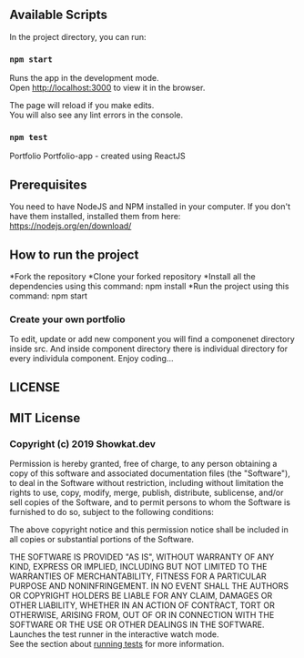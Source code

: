 

## Available Scripts

In the project directory, you can run:

### `npm start`

Runs the app in the development mode.<br>
Open [http://localhost:3000](http://localhost:3000) to view it in the browser.

The page will reload if you make edits.<br>
You will also see any lint errors in the console.

### `npm test`
Portfolio
Portfolio-app - created using ReactJS

## Prerequisites
You need to have NodeJS and NPM installed in your computer. If you don't have them installed, installed them from here: https://nodejs.org/en/download/

## How to run the project
*Fork the repository
*Clone your forked repository
*Install all the dependencies using this command: npm install
*Run the project using this command: npm start

### Create your own portfolio
To edit, update or add new component you will find a componenet directory inside src. And inside component directory there is individual directory for every individula component.
Enjoy coding... 

## LICENSE
## MIT License

### Copyright (c) 2019 Showkat.dev

Permission is hereby granted, free of charge, to any person obtaining a copy
of this software and associated documentation files (the "Software"), to deal
in the Software without restriction, including without limitation the rights
to use, copy, modify, merge, publish, distribute, sublicense, and/or sell
copies of the Software, and to permit persons to whom the Software is
furnished to do so, subject to the following conditions:

The above copyright notice and this permission notice shall be included in all
copies or substantial portions of the Software.

THE SOFTWARE IS PROVIDED "AS IS", WITHOUT WARRANTY OF ANY KIND, EXPRESS OR
IMPLIED, INCLUDING BUT NOT LIMITED TO THE WARRANTIES OF MERCHANTABILITY,
FITNESS FOR A PARTICULAR PURPOSE AND NONINFRINGEMENT. IN NO EVENT SHALL THE
AUTHORS OR COPYRIGHT HOLDERS BE LIABLE FOR ANY CLAIM, DAMAGES OR OTHER
LIABILITY, WHETHER IN AN ACTION OF CONTRACT, TORT OR OTHERWISE, ARISING FROM,
OUT OF OR IN CONNECTION WITH THE SOFTWARE OR THE USE OR OTHER DEALINGS IN THE
SOFTWARE.
Launches the test runner in the interactive watch mode.<br>
See the section about [running tests](https://facebook.github.io/create-react-app/docs/running-tests) for more information.

